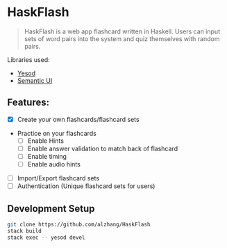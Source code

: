 # HaskFlash
> HaskFlash is a web app flashcard written in Haskell. 
> Users can input sets of word pairs into the system and quiz themselves with random pairs. 

Libraries used:
- [Yesod](https://www.yesodweb.com/)
- [Semantic UI](https://semantic-ui.com/)

## Features:
- [x] Create your own flashcards/flashcard sets
* Practice on your flashcards
    - [ ] Enable Hints
    - [ ] Enable answer validation to match back of flashcard
    - [ ] Enable timing
    - [ ] Enable audio hints
- [ ] Import/Export flashcard sets
- [ ] Authentication (Unique flashcard sets for users)

## Development Setup
```sh
git clone https://github.com/alzhang/HaskFlash
stack build
stack exec -- yesod devel
```
